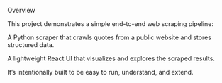 Overview

This project demonstrates a simple end-to-end web scraping pipeline:

A Python scraper that crawls quotes from a public website and stores structured data.

A lightweight React UI that visualizes and explores the scraped results.

It’s intentionally built to be easy to run, understand, and extend.
